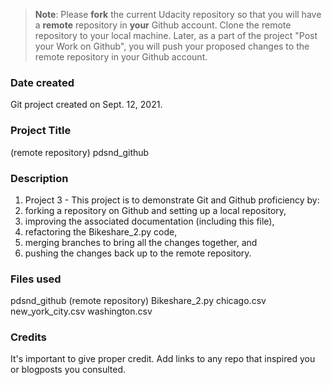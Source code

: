 >**Note**: Please **fork** the current Udacity repository so that you will have a **remote** repository in **your** Github account. Clone the remote repository to your local machine. Later, as a part of the project "Post your Work on Github", you will push your proposed changes to the remote repository in your Github account.

### Date created
Git project created on Sept. 12, 2021.

### Project Title
(remote repository) pdsnd_github

### Description
1. Project 3 - This project is to demonstrate Git and Github proficiency by:
2. forking a repository on Github and setting up a local repository,
3. improving the associated documentation (including this file),
4. refactoring the Bikeshare_2.py code,
5. merging branches to bring all the changes together, and
6. pushing the changes back up to the remote repository.

### Files used
pdsnd_github (remote repository)
Bikeshare_2.py
chicago.csv
new_york_city.csv
washington.csv

### Credits
It's important to give proper credit. Add links to any repo that inspired you or blogposts you consulted.
